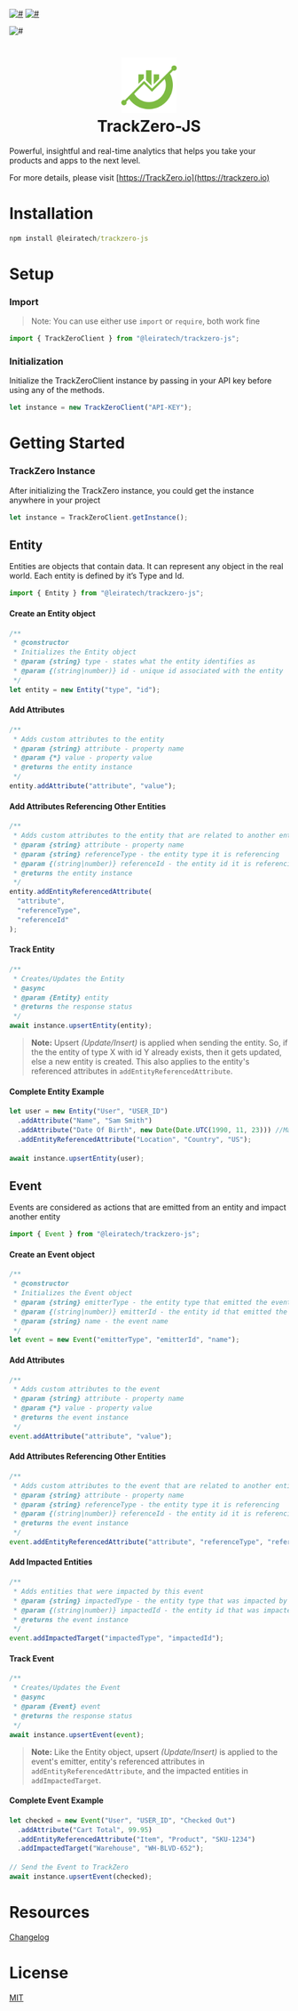 [![#](https://img.shields.io/npm/v/@leiratech/trackzero-js)](https://www.npmjs.com/package/@leiratech/trackzero-js) [![#](https://img.shields.io/nuget/v/Leira.TrackZero.NetCore.svg)](https://www.nuget.org/packages/Leira.TrackZero.NetCore)

![#](https://img.shields.io/npm/l/@leiratech/trackzero-js)

<h1 align="center">
  <img alt="logo" src="./logo.svg" width="100"/>
  <br/>
  TrackZero-JS
</h1>
Powerful, insightful and real-time analytics that helps you take your products and apps to the next level.

For more details, please visit [https://TrackZero.io](https://trackzero.io)

# Installation

```bat
npm install @leiratech/trackzero-js
```

# Setup

### Import

> Note: You can use either use `import` or `require`, both work fine

```js
import { TrackZeroClient } from "@leiratech/trackzero-js";
```

### Initialization

Initialize the TrackZeroClient instance by passing in your API key before using any of the methods.

```js
let instance = new TrackZeroClient("API-KEY");
```

# Getting Started

### TrackZero Instance

After initializing the TrackZero instance, you could get the instance anywhere in your project

```js
let instance = TrackZeroClient.getInstance();
```

## Entity

Entities are objects that contain data. It can represent any object in the real world. Each entity is defined by it’s Type and Id.

```js
import { Entity } from "@leiratech/trackzero-js";
```

#### Create an Entity object

```js
/**
 * @constructor
 * Initializes the Entity object
 * @param {string} type - states what the entity identifies as
 * @param {(string|number)} id - unique id associated with the entity
 */
let entity = new Entity("type", "id");
```

#### Add Attributes

```js
/**
 * Adds custom attributes to the entity
 * @param {string} attribute - property name
 * @param {*} value - property value
 * @returns the entity instance
 */
entity.addAttribute("attribute", "value");
```

#### Add Attributes Referencing Other Entities

```js
/**
 * Adds custom attributes to the entity that are related to another entity
 * @param {string} attribute - property name
 * @param {string} referenceType - the entity type it is referencing
 * @param {(string|number)} referenceId - the entity id it is referencing
 * @returns the entity instance
 */
entity.addEntityReferencedAttribute(
  "attribute",
  "referenceType",
  "referenceId"
);
```

#### Track Entity

```js
/**
 * Creates/Updates the Entity
 * @async
 * @param {Entity} entity
 * @returns the response status
 */
await instance.upsertEntity(entity);
```

> **Note:** Upsert _(Update/Insert)_ is applied when sending the entity. So, if the the entity of type X with id Y already exists, then it gets updated, else a new entity is created. This also applies to the entity's referenced attributes in `addEntityReferencedAttribute`.

#### Complete Entity Example

```js
let user = new Entity("User", "USER_ID")
  .addAttribute("Name", "Sam Smith")
  .addAttribute("Date Of Birth", new Date(Date.UTC(1990, 11, 23))) //Make sure dates are in UTC
  .addEntityReferencedAttribute("Location", "Country", "US");

await instance.upsertEntity(user);
```

## Event

Events are considered as actions that are emitted from an entity and impact another entity

```js
import { Event } from "@leiratech/trackzero-js";
```

#### Create an Event object

```js
/**
 * @constructor
 * Initializes the Event object
 * @param {string} emitterType - the entity type that emitted the event
 * @param {(string|number)} emitterId - the entity id that emitted the event
 * @param {string} name - the event name
 */
let event = new Event("emitterType", "emitterId", "name");
```

#### Add Attributes

```js
/**
 * Adds custom attributes to the event
 * @param {string} attribute - property name
 * @param {*} value - property value
 * @returns the event instance
 */
event.addAttribute("attribute", "value");
```

#### Add Attributes Referencing Other Entities

```js
/**
 * Adds custom attributes to the event that are related to another entity
 * @param {string} attribute - property name
 * @param {string} referenceType - the entity type it is referencing
 * @param {(string|number)} referenceId - the entity id it is referencing
 * @returns the event instance
 */
event.addEntityReferencedAttribute("attribute", "referenceType", "referenceId");
```

#### Add Impacted Entities

```js
/**
 * Adds entities that were impacted by this event
 * @param {string} impactedType - the entity type that was impacted by the event
 * @param {(string|number)} impactedId - the entity id that was impacted by the event
 * @returns the event instance
 */
event.addImpactedTarget("impactedType", "impactedId");
```

#### Track Event

```js
/**
 * Creates/Updates the Event
 * @async
 * @param {Event} event
 * @returns the response status
 */
await instance.upsertEvent(event);
```

> **Note:** Like the Entity object, upsert _(Update/Insert)_ is applied to the event's emitter, entity's referenced attributes in `addEntityReferencedAttribute`, and the impacted entities in `addImpactedTarget`.

#### Complete Event Example

```js
let checked = new Event("User", "USER_ID", "Checked Out")
  .addAttribute("Cart Total", 99.95)
  .addEntityReferencedAttribute("Item", "Product", "SKU-1234")
  .addImpactedTarget("Warehouse", "WH-BLVD-652");

// Send the Event to TrackZero
await instance.upsertEvent(checked);
```

# Resources

[Changelog](./CHANGELOG.md#change-log)

# License

[MIT](https://github.com/leiratech/TrackZero.JavaScript/blob/main/LICENSE)
